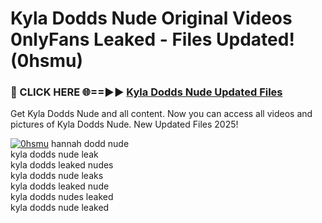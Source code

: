 # Kyla Dodds Nude Original Videos 0nlyFans Leaked - Files Updated! (0hsmu)

<h3>🔴 CLICK HERE 🌐==►► <a href="https://tinyurl.com/52m3yx9h" rel="nofollow">Kyla Dodds Nude Updated Files</a></h3>

Get Kyla Dodds Nude and all content. Now you can access all videos and pictures of Kyla Dodds Nude. New Updated Files 2025!

[![0hsmu](https://i.imgur.com/TnHtlc8.gif)](https://tinyurl.com/52m3yx9h)
hannah dodd nude<br>
kyla dodds nude leak<br>
kyla dodds leaked nudes<br>
kyla dodds nude leaks<br>
kyla dodds leaked nude<br>
kyla dodds nudes leaked<br>
kyla dodds nude leaked